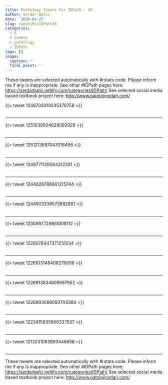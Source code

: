 ```yaml
---
title: Pathology Tweets For IDPath - 38
author: Serdar Balci
date: '2020-04-25'
slug: tweetsForIDPath38
categories:
  - R
  - tweets
  - pathology
  - IDPath
tags: []
image:
  caption: ''
  focal_point: ''
---
```



These tweets are selected automatically with #rstats code. Please inform me if any is inappropriate.
See other #IDPath pages here: https://serdarbalci.netlify.com/categories/IDPath/ 
See selected social media based textbook project here: http://www.patolojinotlari.com/

{{< tweet 1248703319335370758 >}}
<br>
<br>
<hr>
{{< tweet 1251039504628092928 >}}
<br>
<br>
<hr>
{{< tweet 1251213587047018496 >}}
<br>
<br>
<hr>
{{< tweet 1249771129264312321 >}}
<br>
<br>
<hr>
{{< tweet 1244628786861215744 >}}
<br>
<br>
<hr>
{{< tweet 1244503339573882881 >}}
<br>
<br>
<hr>
{{< tweet 1235997729865818112 >}}
<br>
<br>
<hr>
{{< tweet 1228076447371231234 >}}
<br>
<br>
<hr>
{{< tweet 1226613148406276096 >}}
<br>
<br>
<hr>
{{< tweet 1226913834809597952 >}}
<br>
<br>
<hr>
{{< tweet 1226903088050704384 >}}
<br>
<br>
<hr>
{{< tweet 1222415935606337537 >}}
<br>
<br>
<hr>
{{< tweet 1213231063893446656 >}}
<br>
<br>
<hr>


These tweets are selected automatically with #rstats code. Please inform me if any is inappropriate.
See other #IDPath pages here: https://serdarbalci.netlify.com/categories/IDPath/ 
See selected social media based textbook project here: http://www.patolojinotlari.com/
